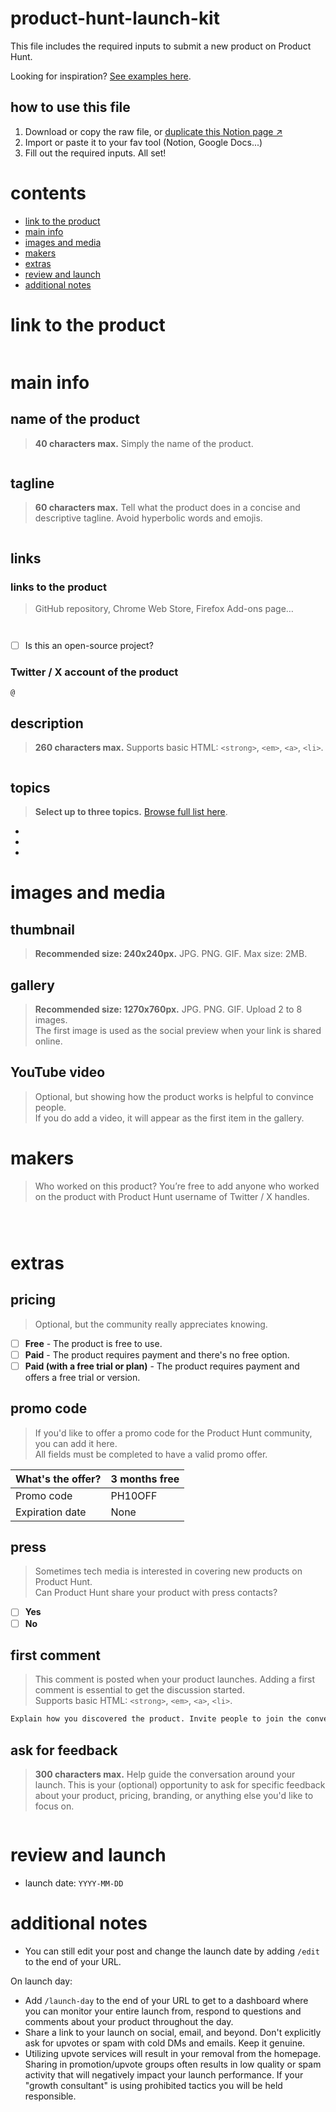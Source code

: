 # product-hunt-launch-kit

This file includes the required inputs to submit a new product on Product Hunt.

Looking for inspiration? [See examples here](https://github.com/fmerian/awesome-product-hunt?tab=readme-ov-file#examples).

## how to use this file

1. Download or copy the raw file, or [duplicate this Notion page ↗︎](https://fmerian.notion.site/Product-Hunt-Launch-Kit-ef200ab2912045ea8e7719984042e306?pvs=4)
2. Import or paste it to your fav tool (Notion, Google Docs...)
3. Fill out the required inputs. All set!

# contents

- [link to the product](#link-to-the-product)
- [main info](#main-info)
- [images and media](#images-and-media)
- [makers](#makers)
- [extras](#extras)
- [review and launch](#review-and-launch)
- [additional notes](#additional-notes)

# link to the product

```
```

# main info

## name of the product

> **40 characters max.** Simply the name of the product.

```

```

## tagline

> **60 characters max.** Tell what the product does in a concise and descriptive tagline. Avoid hyperbolic words and emojis.

```

```

## links

### links to the product

> GitHub repository, Chrome Web Store, Firefox Add-ons page…

```

```
```

```

- [ ] Is this an open-source project?

### Twitter / X account of the product

```
@
```

## description

> **260 characters max.** Supports basic HTML: `<strong>`, `<em>`, `<a>`, `<li>`.

``` html

```

## topics

> **Select up to three topics.** [Browse full list here](https://www.producthunt.com/topics).

-   
-
-

# images and media

## thumbnail

> **Recommended size: 240x240px.** JPG. PNG. GIF. Max size: 2MB.

## gallery

> **Recommended size: 1270x760px.** JPG. PNG. GIF. Upload 2 to 8 images. <br />
> The first image is used as the social preview when your link is shared online.

## YouTube video

> Optional, but showing how the product works is helpful to convince people. <br />
> If you do add a video, it will appear as the first item in the gallery.

# makers

> Who worked on this product? You’re free to add anyone who worked on the product with Product Hunt username of Twitter / X handles.

```

```
```

```
```

```

# extras

## pricing

> Optional, but the community really appreciates knowing.

-   [ ] **Free** - The product is free to use.
-   [ ] **Paid** - The product requires payment and there's no free option.
-   [ ] **Paid (with a free trial or plan)** - The product requires payment and offers a free trial or version.

## promo code

> If you'd like to offer a promo code for the Product Hunt community, you can add it here. <br />
> All fields must be completed to have a valid promo offer.

| What's the offer?     | 3 months free |
| --------------------- | ------------- |
| Promo code            | PH10OFF       |
| Expiration date       | None          |

## press

> Sometimes tech media is interested in covering new products on Product Hunt. <br />
> Can Product Hunt share your product with press contacts?

-   [ ] **Yes**
-   [ ] **No**

## first comment

> This comment is posted when your product launches. Adding a first comment is essential to get the discussion started. <br />
> Supports basic HTML: `<strong>`, `<em>`, `<a>`, `<li>`.

``` html
Explain how you discovered the product. Invite people to join the conversation, ask questions to the Makers.
```

## ask for feedback

> **300 characters max.** Help guide the conversation around your launch. This is your (optional) opportunity to ask for specific feedback about your product, pricing, branding, or anything else you'd like to focus on.

```

```

# review and launch

- launch date: `YYYY-MM-DD`

# additional notes

- You can still edit your post and change the launch date by adding `/edit` to the end of your URL.

On launch day:

- Add `/launch-day` to the end of your URL to get to a dashboard where you can monitor your entire launch from, respond to questions and comments about your product throughout the day.
- Share a link to your launch on social, email, and beyond. Don't explicitly ask for upvotes or spam with cold DMs and emails. Keep it genuine.
- Utilizing upvote services will result in your removal from the homepage. Sharing in promotion/upvote groups often results in low quality or spam activity that will negatively impact your launch performance. If your "growth consultant" is using prohibited tactics you will be held responsible.
